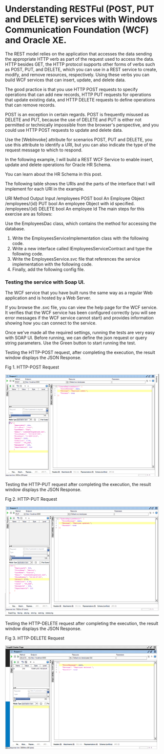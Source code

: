 # Understanding RESTFul (POST, PUT and DELETE) services with Windows Communication Foundation (WCF) and Oracle XE.

The REST model relies on the application that accesses the data sending the appropriate HTTP verb as part of the request used to access the data. HTTP besides GET, the HTTP protocol supports other forms of verbs such as POST, PUT, and DELETE, which you can use in a REST service to create, modify, and remove resources, respectively. Using these verbs you can build WCF services that can insert, update, and delete data.

The good practice is that you use HTTP POST requests to specify operations that can add new records, HTTP PUT requests for operations that update existing data, and HTTP DELETE requests to define operations that can remove records.

POST is an exception in certain regards. POST is frequently misused as DELETE and PUT, because the use of DELETE and PUT is either not permitted or technically impossible from the browser's perspective, and you could use HTTP POST requests to update and delete data.

Use the [WebInvoke] attribute for scenarios POST, PUT and DELETE, you use this attribute to identify a URI, but you can also indicate the type of the request message to which to respond.

In the following example, I will build a REST WCF Service to enable insert, update and delete operations for Oracle HR Schema.

You can learn about the HR Schema in this post.

The following table shows the URIs and the parts of the interface that I will implement for each URI in the example.

URI	Method	Output	Input
/employees	POST	bool	An Employee Object
/employees/{id}	PUT	bool	An employee Object with id specified.
/employees/{id}	DELETE	bool	An employee Id
The main steps for this exercise are as follows:

Use the EmployeesDac class, which contains the method for accessing the database.
1. Write the EmployeesServiceImplementation class with the following code.
2. Write a new interface called IEmployeesServiceContract and type the following code.
3. Write the EmployeesService.svc file that references the service implementation with the following code.
4. Finally, add the following config file.

<h3>Testing the service with Soap UI.</h3>

The WCF service that you have built runs the same way as a regular Web application and is hosted by a Web Server.

If you browse the .svc file, you can view the help page for the WCF service. It verifies that the WCF service has been configured correctly (you will see error messages if the WCF service cannot start) and provides information showing how you can connect to the service.

Once we've made all the required settings, running the tests are very easy with SOAP UI. Before running, we can define the json request or query string parameters. Use the Green button to start running the test.

Testing the HTTP-POST request, after completing the execution, the result window displays the JSON Response.
<p>Fig 1. HTTP-POST Request</p>
<img src="images/fig1.png">

Testing the HTTP-PUT request after completing the execution, the result window displays the JSON Response.
<p>Fig 2. HTTP-PUT Request</p>
<img src="images/fig2.png">

Testing the HTTP-DELETE request after completing the execution, the result window displays the JSON Response.
<p>Fig 3. HTTP-DELETE Request</p>
<img src="images/fig3.png">
